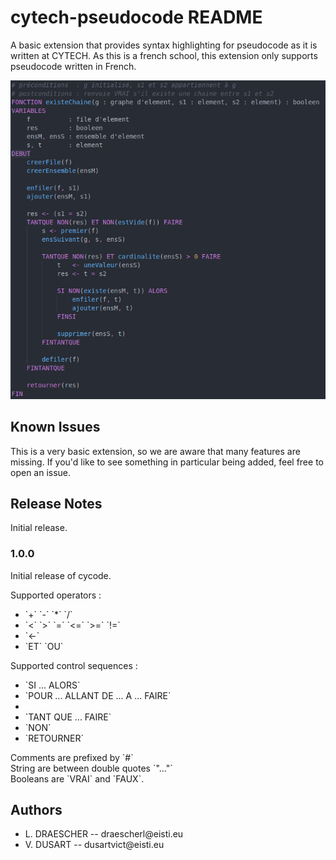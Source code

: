# cytech-pseudocode README

A basic extension that provides syntax highlighting for pseudocode as it is written at CYTECH. As this is a french school, this extension only supports pseudocode written in French.

![example image](./img/example.png)

## Known Issues

This is a very basic extension, so we are aware that many features are missing. If you'd like to see something in particular being added, feel free to open an issue.

## Release Notes

Initial release.

### 1.0.0

Initial release of cycode. <br>

Supported operators : <br>
<ul>
    <li>`+` `-` `*` `/`</li>
    <li>`<` `>` `=` `<=` `>=` `!=`</li>
    <li>`<-`</li>
    <li>`ET` `OU`</li>
</ul>
Supported control sequences : <br>
<ul>
    <li>`SI ... ALORS`</li>
    <li>`POUR ... ALLANT DE ... A ... FAIRE`<li>
    <li>`TANT QUE ... FAIRE`</li>
    <li>`NON`</li>
    <li>`RETOURNER`</li>
</ul>
Comments are prefixed by `#` <br>
String are between double quotes `"..."`<br>
Booleans are `VRAI` and `FAUX`.

## Authors
<ul>
    <li>L. DRAESCHER -- draescherl@eisti.eu</li>
    <li>V. DUSART -- dusartvict@eisti.eu</li>
</ul>